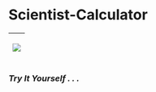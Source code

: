 # Scientist-Calculator

| <p align="center"><img src="https://telegra.ph/file/951f0302fc45c83e790db.png"></p> |
|-------------------------------------------------------------------------------------|

### ___Try It Yourself . . .___
